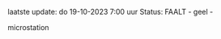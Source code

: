 laatste update: 
do 19-10-2023  7:00   uur 
Status: FAALT - geel - 
<div class="service Y">microstation</div>